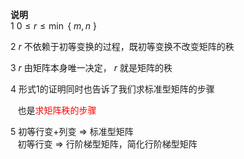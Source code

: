 **说明**  
1  $0\leq r\leq\min$ { $m,n$ }  
  
2  $r$ 不依赖于初等变换的过程，既初等变换不改变矩阵的秩  
  
3  $r$ 由矩阵本身唯一决定， $r$ 就是矩阵的秩  
  
4 形式1的证明同时也告诉了我们求标准型矩阵的步骤  
  
 $\enspace$ 也是<font color=red>求矩阵秩的步骤</font>  
  
5 初等行变+列变 $\Rightarrow$ 标准型矩阵  
 $\enspace$ 初等行变 $\Rightarrow$ 行阶梯型矩阵，简化行阶梯型矩阵  
